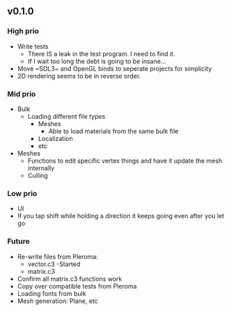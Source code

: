 
## v0.1.0

### High prio
- Write tests
  - There IS a leak in the test program. I need to find it.
  - If I wait too long the debt is going to be insane...
- Move ~SDL3~ and OpenGL binds to seperate projects for simplicity
- 2D rendering seems to be in reverse order.

### Mid prio
- Bulk
  - Loading different file types
    - Meshes
      - Able to load materials from the same bulk file
    - Localization
    - etc
- Meshes
  - Functions to edit specific vertex things and have it update the mesh internally
  - Culling

### Low prio
- UI
- If you tap shift while holding a direction it keeps going even after you let go

### Future
- Re-write files from Pleroma:
  - vector.c3 -Started
  - matrix.c3
- Confirm all matrix.c3 functions work
- Copy over compatible tests from Pleroma
- Loading fonts from bulk
- Mesh generation: Plane, etc
